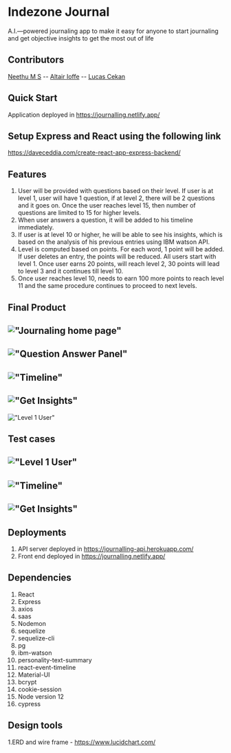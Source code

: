 # Indezone Journal
A.I.—powered journaling app to make it easy for anyone to start journaling and get objective insights to get the most out of life

## Contributors

[Neethu M S](https://github.com/neethu-ms) -- [Altair Ioffe](https://github.com/altairioffe) -- [Lucas Cekan](https://github.com/CekanLucas)

## Quick Start

   Application deployed in <https://journalling.netlify.app/>

## Setup Express and React using the following link

  <https://daveceddia.com/create-react-app-express-backend/>

## Features

1. User will be provided with questions based on their level. If user is at level 1, user will have 1 question, if at level 2, there will be 2 questions and it goes on. Once the user reaches level 15, then number of questions are limited to 15 for higher levels.
2. When user answers a question, it will be added to his timeline immediately.
3. If user is at level 10 or higher, he will be able to see his insights, which is based on the analysis of his previous entries using IBM watson API.
4. Level is computed based on points. For each word, 1 point will be added. If user deletes an entry, the points will be reduced. All users start with level 1. Once user earns 20 points, will reach level 2, 30 points will lead to level 3 and it continues till level 10.
5. Once user reaches level 10, needs to earn 100 more points to reach level 11 and the same procedure continues to proceed to next levels.

## Final Product

!["Journaling home page"](docs/homePage.png "Home Page")
---

!["Question Answer Panel"](docs/questionAnswerPanel.png "Question Answer Panel")
---
!["Timeline"](docs/Timeline.png "Timeline")
---
!["Get Insights"](docs/GetInsights.png "Get Insights")
---

!["Level 1 User"](docs/Level1User.png "Level 1 User")

## Test cases

!["Level 1 User"](docs/Level1UserCypress.png "Level 1 User")
---

!["Timeline"](docs/TimelineCypress.png "Timeline")
---
!["Get Insights"](docs/Insights-cypress.png "Get Insights")
---

## Deployments
1. API server deployed in https://journalling-api.herokuapp.com/
2. Front end deployed in https://journalling.netlify.app/

## Dependencies

   1. React
   2. Express
   3. axios
   4. saas
   5. Nodemon
   6. sequelize
   7. sequelize-cli
   8. pg
   9. ibm-watson
   10. personality-text-summary
   11. react-event-timeline
   12. Material-UI
   13. bcrypt
   14. cookie-session
   15. Node version 12
   16. cypress

## Design tools

  1.ERD and wire frame -  <https://www.lucidchart.com/>

